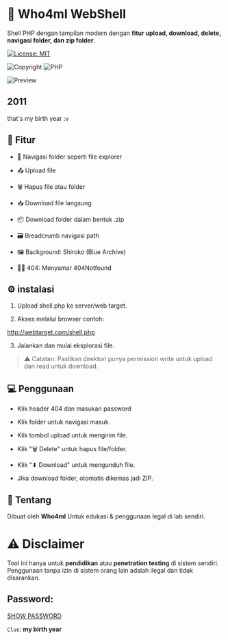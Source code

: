 # 🧠 Who4mI WebShell
Shell PHP dengan tampilan modern dengan **fitur upload, download, delete, navigasi folder, dan zip folder**.

[![License: MIT](https://img.shields.io/badge/License-MIT-blue.svg)](LICENSE)

![Copyright](https://img.shields.io/badge/Copyright-©%202025%20Who4mI-blue)
![PHP](https://img.shields.io/badge/PHP-7.4%2B-blue?logo=php)

 ![Preview](https://files.catbox.moe/pq9bon.jpg)

## 2011
that's my birth year :v 

## 🎨 Fitur

- 📁 Navigasi folder seperti file explorer

- 📤 Upload file

- 🗑️ Hapus file atau folder

- 📥 Download file langsung

- 📦 Download folder dalam bentuk .zip

- 🗃️ Breadcrumb navigasi path

- 🖼️ Background: Shiroko (Blue Archive)

- 📁❌ 404: Menyamar 404Notfound

## ⚙️ instalasi

1. Upload shell.php ke server/web target.

2. Akses melalui browser contoh:

http://webtarget.com/shell.php

3. Jalankan dan mulai eksplorasi file.


> ⚠️ Catatan: Pastikan direktori punya permission write untuk upload dan read untuk download.


## 💻 Penggunaan

- Klik header 404 dan masukan password

- Klik folder untuk navigasi masuk.

- Klik tombol upload untuk mengirim file.

- Klik "🗑 Delete" untuk hapus file/folder.

- Klik "⬇ Download" untuk mengunduh file.

- Jika download folder, otomatis dikemas jadi ZIP.


## 🧠 Tentang

Dibuat oleh **Who4mI**
Untuk edukasi & penggunaan legal di lab sendiri.

# ⚠️ Disclaimer

Tool ini hanya untuk **pendidikan** atau **penetration testing** di sistem sendiri.
Penggunaan tanpa izin di sistem orang lain adalah ilegal dan tidak disarankan.

## Password: 
[SHOW PASSWORD](https://github.com/Wh0Am1-kli/Who4mI-WebShell/blob/main/README.md#2011)

``Clue``: **my birth year**
